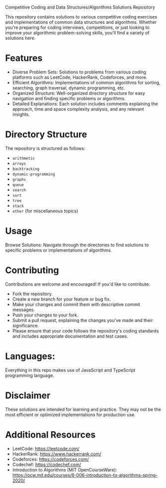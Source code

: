 Competitive Coding and Data Structures/Algorithms Solutions Repository

This repository contains solutions to various competitive coding exercises and implementations of common data structures and algorithms. Whether you're preparing for coding interviews, competitions, or just looking to improve your algorithmic problem-solving skills, you'll find a variety of solutions here.

# Features
- Diverse Problem Sets: Solutions to problems from various coding platforms such as LeetCode, HackerRank, Codeforces, and more.
- Efficient Algorithms: Implementations of common algorithms for sorting, searching, graph traversal, dynamic programming, etc.
- Organized Structure: Well-organized directory structure for easy navigation and finding specific problems or algorithms.
- Detailed Explanations: Each solution includes comments explaining the approach, time and space complexity analysis, and any relevant insights.

# Directory Structure
The repository is structured as follows:
* `arithmetic`
* `arrays`
* `backtracking`
* `dynamic-programming`
* `graphs`
* `queue`
* `search`
* `sort`
* `tree`
* `stack`
* `other` (for miscellaneous topics)

# Usage
Browse Solutions: Navigate through the directories to find solutions to specific problems or implementations of algorithms.

# Contributing
Contributions are welcome and encouraged! If you'd like to contribute:

- Fork the repository.
- Create a new branch for your feature or bug fix.
- Make your changes and commit them with descriptive commit messages.
- Push your changes to your fork.
- Submit a pull request, explaining the changes you've made and their significance.
- Please ensure that your code follows the repository's coding standards and includes appropriate documentation and test cases.

# Languages:

Everything in this repo makes use of JavaScript and TypeScript programming language.

# Disclaimer

These solutions are intended for learning and practice. They may not be the most efficient or optimized implementations for production use.

# Additional Resources
* LeetCode: https://leetcode.com/
* HackerRank: https://www.hackerrank.com/
* Codeforces: https://codeforces.com/
* Codechef: https://codechef.com/
* Introduction to Algorithms (MIT OpenCourseWare): https://ocw.mit.edu/courses/6-006-introduction-to-algorithms-spring-2020/
